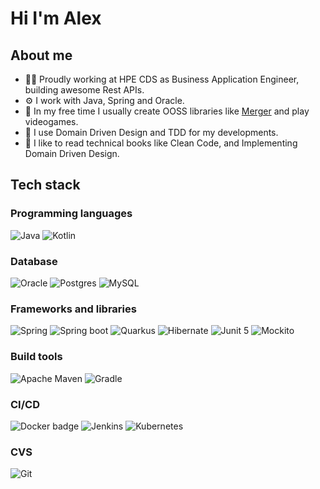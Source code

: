 # Hi I'm Alex
## About me
- 👷‍♀️ Proudly working at HPE CDS as Business Application Engineer, building awesome Rest APIs.
- ⚙ I work with Java, Spring and Oracle.
- 🎲 In my free time I usually create OOSS libraries like [Merger](https://github.com/agomezlucena/merger) and play videogames.
- 🧠 I use Domain Driven Design and TDD for my developments.
- 📙 I like to read technical books like Clean Code, and Implementing Domain Driven Design.

## Tech stack
### Programming languages
![Java](https://img.shields.io/badge/java-%23ED8B00.svg?style=for-the-badge&logo=openjdk&logoColor=white)
![Kotlin](https://img.shields.io/badge/kotlin-%237F52FF.svg?style=for-the-badge&logo=kotlin&logoColor=white)

### Database
![Oracle](https://img.shields.io/badge/Oracle-F80000?style=for-the-badge&logo=oracle&logoColor=white)
![Postgres](https://img.shields.io/badge/postgres-%23316192.svg?style=for-the-badge&logo=postgresql&logoColor=white)
![MySQL](https://img.shields.io/badge/mysql-%2300f.svg?style=for-the-badge&logo=mysql&logoColor=white)

### Frameworks and libraries
![Spring](https://img.shields.io/badge/spring-%236DB33F.svg?style=for-the-badge&logo=spring&logoColor=white)
![Spring boot](https://img.shields.io/badge/Spring_Boot-F2F4F9?style=for-the-badge&logo=spring-boot)
![Quarkus](https://img.shields.io/badge/Quarkus-000000?style=for-the-badge&logo=quarkus)
![Hibernate](https://img.shields.io/badge/Hibernate-59666C?style=for-the-badge&logo=Hibernate&logoColor=white)
![Junit 5](https://img.shields.io/badge/Junit5-25A162?style=for-the-badge&logo=junit5&logoColor=red)
![Mockito](https://img.shields.io/badge/mockito-green?style=for-the-badge)

### Build tools
![Apache Maven](https://img.shields.io/badge/Apache%20Maven-C71A36?style=for-the-badge&logo=Apache%20Maven&logoColor=white)
![Gradle](https://img.shields.io/badge/gradle-02303A?style=for-the-badge&logo=gradle&logoColor=white)

### CI/CD
![Docker badge](https://img.shields.io/badge/docker-%230db7ed.svg?style=for-the-badge&logo=docker&logoColor=white)
![Jenkins](https://img.shields.io/badge/Jenkins-D24939?style=for-the-badge&logo=Jenkins&logoColor=white)
![Kubernetes](https://img.shields.io/badge/kubernetes-%23326ce5.svg?style=for-the-badge&logo=kubernetes&logoColor=white)

### CVS
![Git](https://img.shields.io/badge/git-%23F05033.svg?style=for-the-badge&logo=git&logoColor=white)




